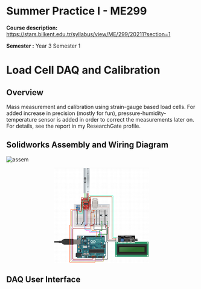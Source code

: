 # Summer Practice I - ME299
**Course description:** https://stars.bilkent.edu.tr/syllabus/view/ME/299/20211?section=1

**Semester :** Year 3 Semester 1

# Load Cell DAQ and Calibration

## Overview
Mass measurement and calibration using strain-gauge based load cells. For added increase in precision (mostly for fun), pressure-humidity-temperature sensor is added in order to correct the measurements later on. For details, see the report in my ResearchGate profile.

## Solidworks Assembly and Wiring Diagram
![assem](assets/assembly.gif)

<p align="center">
  <img width=50% height=50% src="https://github.com/soly33tworks/ME-PHYS_Undergraduate_Courses/blob/main/ME299-Summer_Practice_I/assets/diagram.png">
</p>

## DAQ User Interface
